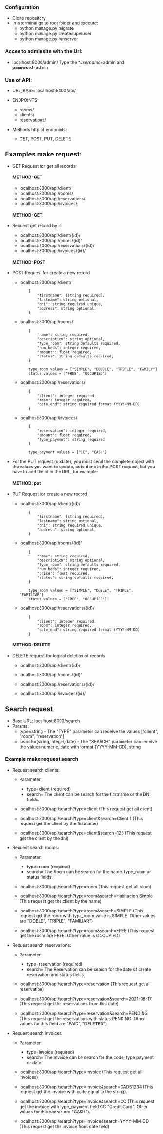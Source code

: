 ### Configuration 
- Clone repository
- In a terminal go to root folder and execute:
    - python manage.py migrate
    - python manage.py createsuperuser
    - python manage.py runserver
    
### Acces to adminsite with the Url:
- localhost:8000/admin/ Type the **username*=admin and **password**=admin 

### Use of API:

-   URL_BASE: localhost:8000/api/
-   ENDPOINTS:
    -   rooms/
    -   clients/
    -   reservations/


-   Methods http of endpoints:
    -   GET, POST, PUT, DELETE
    

## Examples make request:
-   GET Request for get all records:
    #### METHOD: GET
    -   localhost:8000/api/client/
    -   localhost:8000/api/rooms/
    -   localhost:8000/api/reservations/
    -   localhost:8000/api/invoices/
    
    #### METHOD: GET
-   Request get record by id
    -   localhost:8000/api/client/{id}/
    -   localhost:8000/api/rooms/{id}/
    -   localhost:8000/api/reservations/{id}/
    -   localhost:8000/api/invoices/{id}/

    #### METHOD: POST
-   POST Request for create a new record
    -   localhost:8000/api/client/
        ```
            {
                "firstname": (string required),
                "lastname": string optional,
                "dni": string required unique,
                "address": string optional,
            }
        ```
    -   localhost:8000/api/rooms/
        ```
            {
                "name": string required,
                "description": string optional,
                "type_room": string defaults required,
                "num_beds": integer required,
                "amount": float required,
                "status": string defaults required,
            }
        
            type_room values = ["SIMPLE", "DOUBLE", "TRIPLE", "FAMILY"]
            status values = ["FREE", "OCCUPIED"]
        ```
    -   localhost:8000/api/reservations/
        ```
            {
                "client": integer required,
                "room": integer required,
                "date_end": string required format (YYYY-MM-DD)
            }
        ```
    -   localhost:8000/api/invoices/
        ```
            {
                "reservation": integer required,
                "amount": float required,
                "type_payment": string required
            }
        
            type_payment values = ["CC", "CASH"]
        ```
    
-   For the PUT request (update), you must send the complete object with the values you want to update, 
      as is done in the POST request, but you have to add the id in the URL, for example:
    
    #### METHOD: put
-   PUT Request for create a new record
    -   localhost:8000/api/client/{id}/
        ```
            {
                "firstname": (string required),
                "lastname": string optional,
                "dni": string required unique,
                "address": string optional,
            }
        ```
    -   localhost:8000/api/rooms/{id}/
        ```
            {
                "name": string required,
                "description": string optional,
                "type_room": string defaults required,
                "num_beds": integer required,
                "price": float required,
                "status": string defaults required,
            }
        
            type_room values = ["SIMPLE", "DOBLE", "TRIPLE", "FAMILIAR"]
            status values = ["FREE", "OCCUPIED"]
        ```
    -   localhost:8000/api/reservations/{id}/
        ```
            {
                "client": integer required,
                "room": integer required,
                "date_end": string required format (YYYY-MM-DD)
            }
        ```
        
    #### METHOD: DELETE
- DELETE request for logical deletion of records 
    -   localhost:8000/api/client/{id}/
       
    -   localhost:8000/api/rooms/{id}/
        
    -   localhost:8000/api/reservations/{id}/
    
    -   localhost:8000/api/invoices/{id}/
    


## Search request 
-   Base URL: localhost:8000/search
-   Params: 
    -   type=string - The "TYPE" parameter can receive the values ["client", "room", "reservation"]
    -   search=(string,integer,date) - The "SEARCH" parameter can receive the values numeric, 
        date with format (YYYY-MM-DD), string
        

### Example make request search
-   Request search clients: 
    -   Parameter:
        -   type=client (required)
        -   search= The client can be search for the firstname or the DNI fields.
    
    -   localhost:8000/api/search?type=client (This request get all client)
    -   localhost:8000/api/search?type=client&search=Client 1 (This request get the client by the firstname)
    -   localhost:8000/api/search?type=client&search=123 (This request get the client by the dni)
    
-   Request search rooms: 
    -   Parameter:
        -   type=room (required)
        -   search= The Room can be search for the name, type_room or status fields.
    
    -   localhost:8000/api/search?type=room (This request get all room)
    -   localhost:8000/api/search?type=room&search=Habitacion Simple (This request get the client by the name)
    -   localhost:8000/api/search?type=room&search=SIMPLE (This request get the room with type_room value is SIMPLE. 
        Other values are "DOBLE", "TRIPLE", "FAMILIAR")
    -   localhost:8000/api/search?type=room&search=FREE (This request get the room are FREE. Other value is OCCUPIED)

-   Request search reservations: 
    -   Parameter:
        -   type=reservation (required)
        -   search= The Reservation can be search for the date of create reservation and status fields.
    
    -   localhost:8000/api/search?type=reservation (This request get all reservation)
    -   localhost:8000/api/search?type=reservation&search=2021-08-17 (This request get the reservations from this date)
    -   localhost:8000/api/search?type=reservation&search=PENDING (This request get the reservations with status PENDING. 
        Other values for this field are "PAID", "DELETED")
        
-   Request search invoices: 
    -   Parameter:
        -   type=invoice (required)
        -   search= The Invoice can be search for the code, type payment or date.
    
    -   localhost:8000/api/search?type=invoice (This request get all invoices)
    -   localhost:8000/api/search?type=invoice&search=CADS1234 (This request get the invoice with code equal to 
            the string).
    -   localhost:8000/api/search?type=invoice&search=CC (This request get the invoice with type_payment field 
            CC "Credit Card". Other values for this search are "CASH").
        
    -   localhost:8000/api/search?type=invoice&search=YYYY-MM-DD (This request get the invoice from date field)
